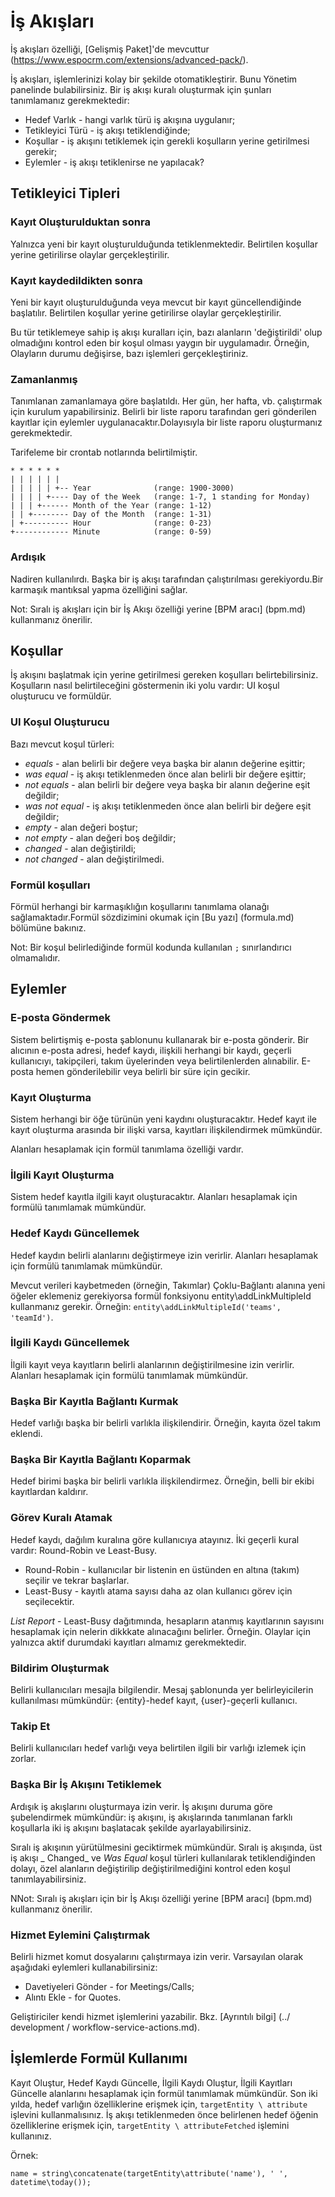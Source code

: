 # İş Akışları

İş akışları özelliği, [Gelişmiş Paket]'de mevcuttur (https://www.espocrm.com/extensions/advanced-pack/).

İş akışları, işlemlerinizi kolay bir şekilde otomatikleştirir. Bunu Yönetim panelinde bulabilirsiniz. Bir iş akışı kuralı oluşturmak için şunları tanımlamanız gerekmektedir:

* Hedef Varlık - hangi varlık türü iş akışına uygulanır;
* Tetikleyici Türü - iş akışı tetiklendiğinde;
* Koşullar - iş akışını tetiklemek için gerekli koşulların yerine getirilmesi gerekir;
* Eylemler - iş akışı tetiklenirse ne yapılacak?


## Tetikleyici Tipleri

### Kayıt Oluşturulduktan sonra 

Yalnızca yeni bir kayıt oluşturulduğunda tetiklenmektedir. Belirtilen koşullar yerine getirilirse olaylar gerçekleştirilir.

### Kayıt kaydedildikten sonra

Yeni bir kayıt oluşturulduğunda veya mevcut bir kayıt güncellendiğinde başlatılır. Belirtilen koşullar yerine getirilirse olaylar gerçekleştirilir.

Bu tür tetiklemeye sahip iş akışı kuralları için, bazı alanların 'değiştirildi' olup olmadığını kontrol eden bir koşul olması yaygın bir uygulamadır. Örneğin, Olayların durumu değişirse, bazı işlemleri gerçekleştiriniz.

### Zamanlanmış

Tanımlanan zamanlamaya göre başlatıldı. Her gün, her hafta, vb. çalıştırmak için kurulum yapabilirsiniz. Belirli bir liste raporu tarafından geri gönderilen kayıtlar için eylemler uygulanacaktır.Dolayısıyla bir liste raporu oluşturmanız gerekmektedir.

Tarifeleme bir crontab notlarında belirtilmiştir.

```
* * * * * *
| | | | | | 
| | | | | +-- Year              (range: 1900-3000)
| | | | +---- Day of the Week   (range: 1-7, 1 standing for Monday)
| | | +------ Month of the Year (range: 1-12)
| | +-------- Day of the Month  (range: 1-31)
| +---------- Hour              (range: 0-23)
+------------ Minute            (range: 0-59)
```

### Ardışık

Nadiren kullanılırdı. Başka bir iş akışı tarafından çalıştırılması gerekiyordu.Bir karmaşık mantıksal yapma özelliğini sağlar.

Not: Sıralı iş akışları için bir İş Akışı özelliği yerine [BPM aracı] (bpm.md) kullanmanız önerilir.

## Koşullar

İş akışını başlatmak için yerine getirilmesi gereken koşulları belirtebilirsiniz. Koşulların nasıl belirtileceğini göstermenin iki yolu vardır: UI koşul oluşturucu ve formüldür.

### UI Koşul Oluşturucu

Bazı mevcut koşul türleri:

* _equals_ - alan belirli bir değere veya başka bir alanın değerine eşittir;
* _was equal_ - iş akışı tetiklenmeden önce alan belirli bir değere eşittir;
* _not equals_ - alan belirli bir değere veya başka bir alanın değerine eşit değildir;
* _was not equal_ - iş akışı tetiklenmeden önce alan belirli bir değere eşit değildir;
* _empty_ - alan değeri boştur;
* _not empty_ - alan değeri boş değildir;
* _changed_ - alan değiştirildi;
* _not changed_ - alan değiştirilmedi.

### Formül koşulları

Förmül herhangi bir karmaşıklığın koşullarını tanımlama olanağı sağlamaktadır.Formül sözdizimini okumak için [Bu yazı] (formula.md) bölümüne bakınız.

Not: Bir koşul belirlediğinde formül kodunda kullanılan `;` sınırlandırıcı olmamalıdır.

## Eylemler

### E-posta Göndermek

Sistem belirtişmiş e-posta şablonunu kullanarak bir e-posta gönderir. Bir alıcının e-posta adresi, hedef kaydı, ilişkili herhangi bir kaydı, geçerli kullanıcıyı, takipçileri, takım üyelerinden veya belirtilenlerden alınabilir. E-posta hemen gönderilebilir veya belirli bir süre için gecikir.

### Kayıt Oluşturma

Sistem herhangi bir öğe türünün yeni kaydını oluşturacaktır. Hedef kayıt ile kayıt oluşturma arasında bir ilişki varsa, kayıtları ilişkilendirmek mümkündür. 

Alanları hesaplamak için formül tanımlama özelliği vardır.

### İlgili Kayıt Oluşturma

Sistem hedef kayıtla ilgili kayıt oluşturacaktır. Alanları hesaplamak için formülü tanımlamak mümkündür.

### Hedef Kaydı Güncellemek

Hedef kaydın belirli alanlarını değiştirmeye izin verirlir. Alanları hesaplamak için formülü tanımlamak mümkündür.

Mevcut verileri kaybetmeden (örneğin, Takımlar) Çoklu-Bağlantı alanına yeni öğeler eklemeniz gerekiyorsa formül fonksiyonu entity\addLinkMultipleId kullanmanız gerekir. Örneğin: `entity\addLinkMultipleId('teams', 'teamId')`.

### İlgili Kaydı Güncellemek

İlgili kayıt veya kayıtların belirli alanlarının değiştirilmesine izin verirlir. Alanları hesaplamak için formülü tanımlamak mümkündür.

### Başka Bir Kayıtla Bağlantı Kurmak

Hedef varlığı başka bir belirli varlıkla ilişkilendirir. Örneğin, kayıta özel takım eklendi.

### Başka Bir Kayıtla Bağlantı Koparmak

Hedef birimi başka bir belirli varlıkla ilişkilendirmez. Örneğin, belli bir ekibi kayıtlardan kaldırır.

### Görev Kuralı Atamak

Hedef kaydı, dağılım kuralına göre kullanıcıya atayınız. İki geçerli kural vardır: Round-Robin ve Least-Busy.

* Round-Robin - kullanıcılar bir listenin en üstünden en altına (takım) seçilir ve tekrar başlarlar.
* Least-Busy - kayıtlı atama sayısı daha az olan kullanıcı görev için seçilecektir.

_List Report_ - Least-Busy dağıtımında, hesapların atanmış kayıtlarının sayısını hesaplamak için nelerin dikkkate alınacağını belirler. Örneğin. Olaylar için yalnızca aktif durumdaki kayıtları almamız gerekmektedir.

### Bildirim Oluşturmak

Belirli kullanıcıları mesajla bilgilendir. Mesaj şablonunda yer belirleyicilerin kullanılması mümkündür: {entity}-hedef kayıt, {user}-geçerli kullanıcı.

### Takip Et

Belirli kullanıcıları hedef varlığı veya belirtilen ilgili bir varlığı izlemek için zorlar.

### Başka Bir İş Akışını Tetiklemek

Ardışık iş akışlarını oluşturmaya izin verir. İş akışını duruma göre şubelendirmek mümkündür: iş akışını, iş akışlarında tanımlanan farklı koşullarla iki iş akışını başlatacak şekilde ayarlayabilirsiniz.

Sıralı iş akışının yürütülmesini geciktirmek mümkündür. Sıralı iş akışında, üst iş akışı _ Changed_ ve _Was Equal_ koşul türleri kullanılarak tetiklendiğinden dolayı, özel alanların değiştirilip değiştirilmediğini kontrol eden koşul tanımlayabilirsiniz.

NNot: Sıralı iş akışları için bir İş Akışı özelliği yerine [BPM aracı] (bpm.md) kullanmanız önerilir.

### Hizmet Eylemini Çalıştırmak

Belirli hizmet komut dosyalarını çalıştırmaya izin verir. Varsayılan olarak aşağıdaki eylemleri kullanabilirsiniz:

* Davetiyeleri Gönder - for Meetings/Calls;
* Alıntı Ekle - for Quotes.

Geliştiriciler kendi hizmet işlemlerini yazabilir. Bkz. [Ayrıntılı bilgi] (../ development / workflow-service-actions.md).

## İşlemlerde Formül Kullanımı

Kayıt Oluştur, Hedef Kaydı Güncelle, İlgili Kaydı Oluştur, İlgili Kayıtları Güncelle alanlarını hesaplamak için formül tanımlamak mümkündür. Son iki yılda, hedef varlığın özelliklerine erişmek için, `targetEntity \ attribute` işlevini kullanmalısınız. İş akışı tetiklenmeden önce belirlenen hedef öğenin özelliklerine erişmek için,  `targetEntity \ attributeFetched` işlemini kullanınız.

Örnek:
```
name = string\concatenate(targetEntity\attribute('name'), ' ', datetime\today());
```
